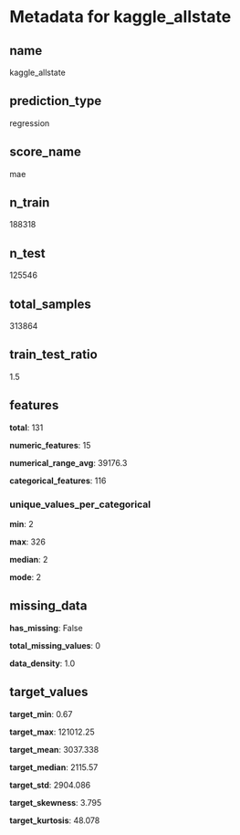 # Metadata for kaggle_allstate

## name

kaggle_allstate

## prediction_type

regression

## score_name

mae

## n_train

188318

## n_test

125546

## total_samples

313864

## train_test_ratio

1.5

## features

**total**: 131

**numeric_features**: 15

**numerical_range_avg**: 39176.3

**categorical_features**: 116

### unique_values_per_categorical

**min**: 2

**max**: 326

**median**: 2

**mode**: 2

## missing_data

**has_missing**: False

**total_missing_values**: 0

**data_density**: 1.0

## target_values

**target_min**: 0.67

**target_max**: 121012.25

**target_mean**: 3037.338

**target_median**: 2115.57

**target_std**: 2904.086

**target_skewness**: 3.795

**target_kurtosis**: 48.078

